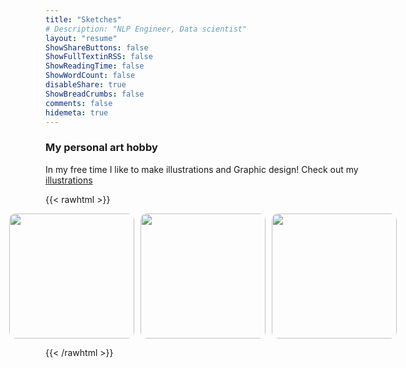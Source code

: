 ```yaml
---
title: "Sketches"
# Description: "NLP Engineer, Data scientist"
layout: "resume"
ShowShareButtons: false
ShowFullTextinRSS: false
ShowReadingTime: false
ShowWordCount: false
disableShare: true
ShowBreadCrumbs: false
comments: false
hidemeta: true
---
```


### My personal art hobby
  
In my free time I like to make illustrations and Graphic design! Check out my [illustrations](https://himl.tumblr.com/)  

{{< rawhtml >}}

<!-- <center>
<img src="/images/himloul.gif" alt="drawing" width="125"/>
</center> -->

<style>
    .image-container {
        position: relative;
        display: inline-block;
    }

    .image-overlay {
        position: absolute;
        top: 50%;
        left: 50%;
        transform: translate(-50%, -50%);
        width: 100%;
        height: 86%;
        background-color: rgba(255, 255, 255, 0.5);
        border-radius: 10px;
        display: flex;
        justify-content: center;
        align-items: center;
        opacity: 0;
        transition: opacity 0.3s;
        box-sizing: border-box;
        padding: 20px;
    }



    .image-container:hover .image-overlay {
        opacity: 1;
    }

    .image-overlay span {
        font-size: 36px;
        /* background-color: rgba(255, 255, 255, 0.5);
        padding: 10px;
        border-radius: 10px; */
    }
</style>

<div style="display: grid; grid-gap: 10px; grid-template-columns: repeat(3, 1fr); margin: auto; width: 85%; justify-content: center;">
    <div class="image-container">
        <img src="/images/carablanca.jpg" style="border-radius: 10px;width:200px;height:200px;object-fit: cover;">
        <div class="image-overlay">
            <span>🏕️</span>
        </div>
    </div>
    <div class="image-container">
        <img src="/images/fresh_oranges_himloul.jpg" style="border-radius: 10px;width:200px;height:200px;object-fit: cover;">
        <div class="image-overlay">
            <span>🍊</span>
        </div>
    </div>
    <div class="image-container">
        <img src="/images/sunset_pxlart_himloul.jpg" style="border-radius: 10px;width:200px;height:200px;object-fit: cover;">
        <div class="image-overlay">
            <span>🎮</span>
        </div>
    </div>
</div>


{{< /rawhtml >}} 

<!--
[Collect prints](#link){: .btn .btn--success .btn--large .align-center}  

<div style="text-align: center">
  <div class="flex-container" style="vertical-align: top">
    <img src="/images/fresh_oranges_himloul.jpg" width = "150"/>
    <img src="/images/sunset_pxlart_himloul.jpg" width = "150"/>
    <img src="/images/carablanca.jpg" width = "150"/>
  </div>
</div>
-->
  
<!--
  <div id="pixlee_container"></div><script type="text/javascript">window.PixleeAsyncInit = function() {Pixlee.init({apiKey:'2YaOkhxSryTRbAkzrJcb'});Pixlee.addSimpleWidget({widgetId:'34605'});};</script><script src="//instafeed.assets.pxlecdn.com/assets/pixlee_widget_1_0_0.js"></script>
-->